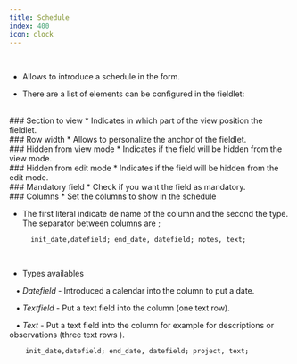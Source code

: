 ```yaml
---
title: Schedule
index: 400
icon: clock
---
```


    
<br />

* Allows to introduce a schedule in the form.

* There are a list of elements can be configured in the fieldlet:

<br />
### Section to view
* Indicates in which part of the view position the fieldlet.

<br />
### Row width
* Allows to personalize the anchor of the fieldlet.

<br />
### Hidden from view mode
* Indicates if the field will be hidden from the view mode.

<br />
### Hidden from edit mode
* Indicates if the field will be hidden from the edit mode.

<br />
### Mandatory field
* Check if you want the field as mandatory.

<br />
### Columns
* Set the columns to show in the schedule

* The first literal indicate de name of the column and the second the type. The separator between columns are ;


            
        init_date,datefield; end_date, datefield; notes, text;

<br />

* Types availables

&nbsp; &nbsp;• *Datefield* - Introduced a calendar into the column to put a date. <br />

&nbsp; &nbsp;• *Textfield* - Put a text field into the column (one text row). <br />

&nbsp; &nbsp;• *Text* - Put a text field into the column for example for descriptions or observations (three text rows ).




        



            
        init_date,datefield; end_date, datefield; project, text;


        
